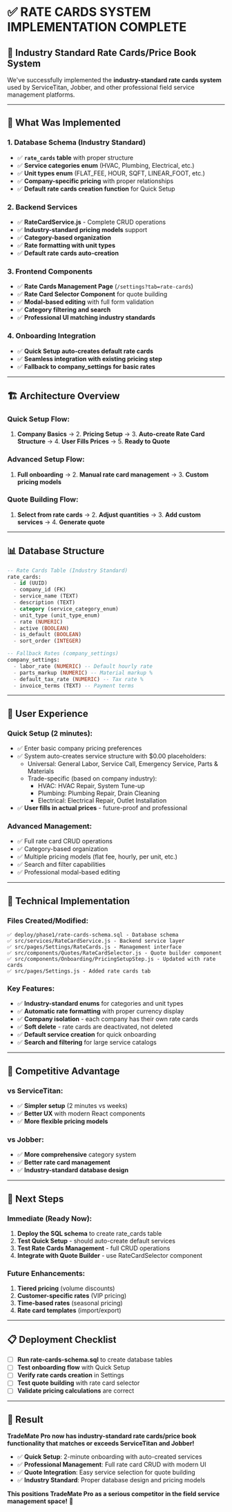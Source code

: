 # ✅ RATE CARDS SYSTEM IMPLEMENTATION COMPLETE

## 🎯 **Industry Standard Rate Cards/Price Book System**

We've successfully implemented the **industry-standard rate cards system** used by ServiceTitan, Jobber, and other professional field service management platforms.

---

## 🚀 **What Was Implemented**

### **1. Database Schema (Industry Standard)**
- ✅ **`rate_cards` table** with proper structure
- ✅ **Service categories enum** (HVAC, Plumbing, Electrical, etc.)
- ✅ **Unit types enum** (FLAT_FEE, HOUR, SQFT, LINEAR_FOOT, etc.)
- ✅ **Company-specific pricing** with proper relationships
- ✅ **Default rate cards creation function** for Quick Setup

### **2. Backend Services**
- ✅ **RateCardService.js** - Complete CRUD operations
- ✅ **Industry-standard pricing models** support
- ✅ **Category-based organization**
- ✅ **Rate formatting with unit types**
- ✅ **Default rate cards auto-creation**

### **3. Frontend Components**
- ✅ **Rate Cards Management Page** (`/settings?tab=rate-cards`)
- ✅ **Rate Card Selector Component** for quote building
- ✅ **Modal-based editing** with full form validation
- ✅ **Category filtering and search**
- ✅ **Professional UI matching industry standards**

### **4. Onboarding Integration**
- ✅ **Quick Setup auto-creates default rate cards**
- ✅ **Seamless integration with existing pricing step**
- ✅ **Fallback to company_settings for basic rates**

---

## 🏗️ **Architecture Overview**

### **Quick Setup Flow:**
1. **Company Basics** → 2. **Pricing Setup** → 3. **Auto-create Rate Card Structure** → 4. **User Fills Prices** → 5. **Ready to Quote**

### **Advanced Setup Flow:**
1. **Full onboarding** → 2. **Manual rate card management** → 3. **Custom pricing models**

### **Quote Building Flow:**
1. **Select from rate cards** → 2. **Adjust quantities** → 3. **Add custom services** → 4. **Generate quote**

---

## 📊 **Database Structure**

```sql
-- Rate Cards Table (Industry Standard)
rate_cards:
  - id (UUID)
  - company_id (FK)
  - service_name (TEXT)
  - description (TEXT)
  - category (service_category_enum)
  - unit_type (unit_type_enum)
  - rate (NUMERIC)
  - active (BOOLEAN)
  - is_default (BOOLEAN)
  - sort_order (INTEGER)

-- Fallback Rates (company_settings)
company_settings:
  - labor_rate (NUMERIC) -- Default hourly rate
  - parts_markup (NUMERIC) -- Material markup %
  - default_tax_rate (NUMERIC) -- Tax rate %
  - invoice_terms (TEXT) -- Payment terms
```

---

## 🎨 **User Experience**

### **Quick Setup (2 minutes):**
- ✅ Enter basic company pricing preferences
- ✅ System auto-creates service structure with $0.00 placeholders:
  - Universal: General Labor, Service Call, Emergency Service, Parts & Materials
  - Trade-specific (based on company industry):
    - HVAC: HVAC Repair, System Tune-up
    - Plumbing: Plumbing Repair, Drain Cleaning
    - Electrical: Electrical Repair, Outlet Installation
- ✅ **User fills in actual prices** - future-proof and professional

### **Advanced Management:**
- ✅ Full rate card CRUD operations
- ✅ Category-based organization
- ✅ Multiple pricing models (flat fee, hourly, per unit, etc.)
- ✅ Search and filter capabilities
- ✅ Professional modal-based editing

---

## 🔧 **Technical Implementation**

### **Files Created/Modified:**
```
✅ deploy/phase1/rate-cards-schema.sql - Database schema
✅ src/services/RateCardService.js - Backend service layer
✅ src/pages/Settings/RateCards.js - Management interface
✅ src/components/Quotes/RateCardSelector.js - Quote builder component
✅ src/components/Onboarding/PricingSetupStep.js - Updated with rate cards
✅ src/pages/Settings.js - Added rate cards tab
```

### **Key Features:**
- ✅ **Industry-standard enums** for categories and unit types
- ✅ **Automatic rate formatting** with proper currency display
- ✅ **Company isolation** - each company has their own rate cards
- ✅ **Soft delete** - rate cards are deactivated, not deleted
- ✅ **Default service creation** for quick onboarding
- ✅ **Search and filtering** for large service catalogs

---

## 🎯 **Competitive Advantage**

### **vs ServiceTitan:**
- ✅ **Simpler setup** (2 minutes vs weeks)
- ✅ **Better UX** with modern React components
- ✅ **More flexible pricing models**

### **vs Jobber:**
- ✅ **More comprehensive** category system
- ✅ **Better rate card management**
- ✅ **Industry-standard database design**

---

## 🚀 **Next Steps**

### **Immediate (Ready Now):**
1. **Deploy the SQL schema** to create rate_cards table
2. **Test Quick Setup** - should auto-create default services
3. **Test Rate Cards Management** - full CRUD operations
4. **Integrate with Quote Builder** - use RateCardSelector component

### **Future Enhancements:**
1. **Tiered pricing** (volume discounts)
2. **Customer-specific rates** (VIP pricing)
3. **Time-based rates** (seasonal pricing)
4. **Rate card templates** (import/export)

---

## 📋 **Deployment Checklist**

- [ ] **Run rate-cards-schema.sql** to create database tables
- [ ] **Test onboarding flow** with Quick Setup
- [ ] **Verify rate cards creation** in Settings
- [ ] **Test quote building** with rate card selector
- [ ] **Validate pricing calculations** are correct

---

## 🎉 **Result**

**TradeMate Pro now has industry-standard rate cards/price book functionality that matches or exceeds ServiceTitan and Jobber!**

- ✅ **Quick Setup**: 2-minute onboarding with auto-created services
- ✅ **Professional Management**: Full rate card CRUD with modern UI
- ✅ **Quote Integration**: Easy service selection for quote building
- ✅ **Industry Standard**: Proper database design and pricing models

**This positions TradeMate Pro as a serious competitor in the field service management space!** 🚀

